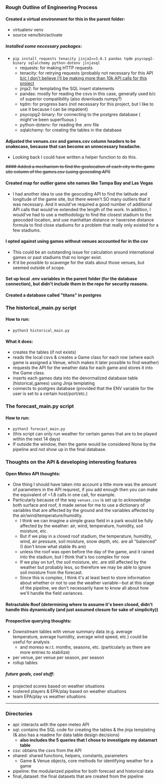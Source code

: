 ### Rough Outline of Engineering Process
#### Created a virtual environment for this in the parent folder:
- virtualenv venv
- source venv/bin/activate
##### Installed some necessary packages:
- `pip install requests tenacity jinja2==3.0.1 pandas tqdm psycopg2-binary sqlalchemy python-dotenv jinjasql` 
  - requests: for making HTTP requests
  - tenacity: for retrying requests (probably not necessary for this API [b/c I don't believe I'll be making more than 10k API calls for this project](https://open-meteo.com/en/terms)
  - jinja2: for templating the SQL insert statements
  - pandas: mostly for reading the csvs in this case, generally used b/c of superior compatibility (also downloads numpy?)
  - tqdm: for progress bars (not necessary for this project, but I like to use it because I can be impatient)
  - psycopg2-binary: for connecting to the postgres database  ( might've been superfluous )
  - python-dotenv: for reading the .env file
  - sqlalchemy: for creating the tables in the database
#### Adjusted the venues.csv and games.csv column headers to be snakecase, because that can become an unnecessary headache. 
  - Looking back I could have written a helper function to do this.

~~#### Added a mechanism to find the geolocation of each city in the game site column of the games.csv (using geocoding API)~~
#### Created map for outlier game site names like Tampa Bay and Las Vegas
  - I had another idea to use the geocoding API to find the latitude and longitude of the game site, but there weren't SO many outliers that it was necessary. And it would've required a good number of additional API calls that would've extended the length of the work. In addition, I would've had to use a methodology to find the closest stadium to the geocoded location, and use manhattan distance or haversine distance formula to find close stadiums for a problem that really only existed for a few stadiums.
#### I opted against using games without venues accounted for in the csv
  - This could be an outstanding issue for calculation around international games or past stadiums that no longer exist. 
  - It'd be possible to scavenge for the stats about those venues, but seemed outside of scope.
#### Set up local .env variables in the parent folder (for the database connection), but didn't include them in the repo for security reasons.
#### Created a database called "titans" in postgres

### The historical_main.py script
#### How to run:
- `python3 historical_main.py`
#### What it does:
- creates the tables (if not exists)
- reads the local csvs & creates a Game class for each row (where each game is assigned a Venue, which makes it later possible to find weather)
- requests the API for the weather data for each game and stores it into the Game class.
- inserts each games data into the denormalized database table (historical_games) using Jinja templating
- connects to postgres database (provided that the ENV variable for the user is set to a certain host/port/etc.)

### The forecast_main.py script
#### How to run:
- `python3 forecast_main.py`
- (this script can only run weather for certain games that are to be played within the next 14 days)
- If outside the window, then the game would be considered None by the pipeline and not show up in the final database.

### Thoughts on the API & developing interesting features
#### Open Meteo API thoughts:
  - One thing I should have taken into account a little more was the amount of parameters in the API requrest, if you add enough then you can make the equivalent of ~1.8 calls in one call, for example.
  - Particularly because of the way `venues.csv` is set up to acknowledge both surface and roof, it made sense for me to use a dictionary of variables that are affected by the ground and the variables affected by the air/wind/temperature/humidity.
    - I think we can imagine a simple grass field in a park would be fully affected by the weather: air, wind, temperature, humidity, soil moisture, etc.
    - But if we play in a closed roof stadium, the temperature, humidity, wind, air pressure, soil moisture, snow depth, etc. are all "balanced" (I don't know what stable #s are)
    - unless the roof was open before the day of the game, and it rained into the stadium, but I think that's too complex for now
    - If we play on turf, the soil moisture, etc. are still affected by the weather but probably less, so therefore we may be able to ignore soil moisture from the forecast.
    - Since this is complex, I think it's at least best to store information about whether or not to use the weather variable--but at this stage of the pipeline, we don't necessarily have to know all about how we'll handle the field variances.
#### Retractable Roof (determining where to assume it's been closed, didn't handle this dynamically (and just assumed closure for sake of simplicity))
#### Prospective querying thoughts:
  - Downstream tables with venue summary data (e.g. average temperature, average humidity, average wind speed, etc.) could be useful for analysis
    - and moreso w.r.t. months, seasons, etc. (particularly as there are more entries to stabilize)
  - per venue, per venue per season, per season
  - rollup tables
##### future goals, cool stuff:
- projected scores based on weather situations
- rostered players & EPA/play based on weather situations
- team EPA/play vs weather situations

--------
### Directories
  - api: interacts with the open meteo API
  - sql: contains the SQL code for creating the tables & the jinja templating (& also has a readme for data table design decisions)
    - **also includes the 5 queries that I chose to investigate my datamart table**
  - csv: obtains the csvs from the API
  - shared: shared functions, helpers, constants, parameters
    - Game & Venue objects, core methods for identifying weather for a game
  - pipeline: the modularized pipeline for both forecast and historical data
  - final_dataset: the final datasets that are created from the pipeline